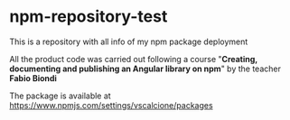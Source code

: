 # npm-repository-test
This is a repository with all info of my npm package deployment


All the product code was carried out following a course "<b>Creating, documenting and publishing an Angular library on npm</b>" by the teacher 
<b>Fabio Biondi</b>

The package is available at https://www.npmjs.com/settings/vscalcione/packages
